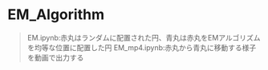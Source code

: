 # EM_Algorithm

> EM.ipynb:赤丸はランダムに配置された円、青丸は赤丸をEMアルゴリズムを均等な位置に配置した円
EM_mp4.ipynb:赤丸から青丸に移動する様子を動画で出力する
